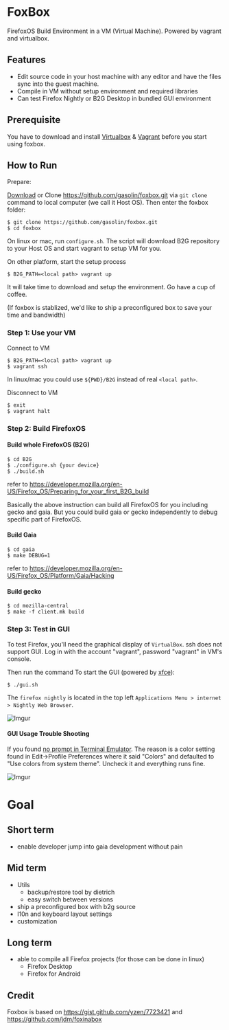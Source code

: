 FoxBox
=========

FirefoxOS Build Environment in a VM (Virtual Machine).
Powered by vagrant and virtualbox.

## Features

- Edit source code in your host machine with any editor and have the files sync into the guest machine.
- Compile in VM without setup environment and required libraries
- Can test Firefox Nightly or B2G Desktop in bundled GUI environment

## Prerequisite

You have to download and install [Virtualbox](https://www.virtualbox.org/wiki/Downloads) & [Vagrant](http://www.vagrantup.com/downloads) before you start using foxbox.

## How to Run

Prepare:

[Download](https://github.com/gasolin/foxbox/archive/master.zip) or Clone https://github.com/gasolin/foxbox.git via `git clone` command to local computer (we call it Host OS). Then enter the foxbox folder:

    $ git clone https://github.com/gasolin/foxbox.git
    $ cd foxbox

On linux or mac, run `configure.sh`. The script will download B2G repository to your Host OS and start vagrant to setup VM for you.

On other platform, start the setup process

    $ B2G_PATH=<local path> vagrant up

It will take time to download and setup the environment. Go have a cup of coffee.

(If foxbox is stablized, we'd like to ship a preconfigured box to save your time and bandwidth)

### Step 1: Use your VM

Connect to VM

    $ B2G_PATH=<local path> vagrant up
    $ vagrant ssh

In linux/mac you could use `${PWD}/B2G` instead of real `<local path>`.

Disconnect to VM

    $ exit
    $ vagrant halt


### Step 2: Build FirefoxOS

#### Build whole FirefoxOS (B2G)

    $ cd B2G
    $ ./configure.sh {your device}
    $ ./build.sh

refer to https://developer.mozilla.org/en-US/Firefox_OS/Preparing_for_your_first_B2G_build

Basically the above instruction can build all FirefoxOS for you including gecko and gaia. But you could build gaia or gecko independently to debug specific part of FirefoxOS.

#### Build Gaia

    $ cd gaia
    $ make DEBUG=1

refer to https://developer.mozilla.org/en-US/Firefox_OS/Platform/Gaia/Hacking

#### Build gecko

    $ cd mozilla-central
    $ make -f client.mk build


### Step 3: Test in GUI

To test Firefox, you'll need the graphical display of `VirtualBox`. ssh does not support GUI.
Log in with the account "vagrant", password "vagrant" in VM's console.

Then run the command To start the GUI (powered by [xfce](http://www.xfce.org/)):

    $ ./gui.sh


The `firefox nightly` is located in the top left `Applications Menu > internet > Nightly Web Browser`.

![Imgur](http://i.imgur.com/7nhNUC3.png)

#### GUI Usage Trouble Shooting

If you found [no prompt in Terminal Emulator](http://askubuntu.com/questions/280896/why-do-i-have-no-prompt-in-terminal-on-xfce-in-ubuntu-12-04). The reason is a color setting found in Edit->Profile Preferences where it said "Colors" and defaulted to "Use colors from system theme". Uncheck it and everything runs fine.

![Imgur](http://i.imgur.com/iQyztVf.png)

# Goal

## Short term

- enable developer jump into gaia development without pain

## Mid term

- Utils
  - backup/restore tool by dietrich
  - easy switch between versions
- ship a preconfigured box with b2g source
- l10n and keyboard layout settings
- customization

## Long term

- able to compile all Firefox projects (for those can be done in linux)
  - Firefox Desktop
  - Firefox for Android

## Credit

Foxbox is based on https://gist.github.com/yzen/7723421 and https://github.com/jdm/foxinabox
